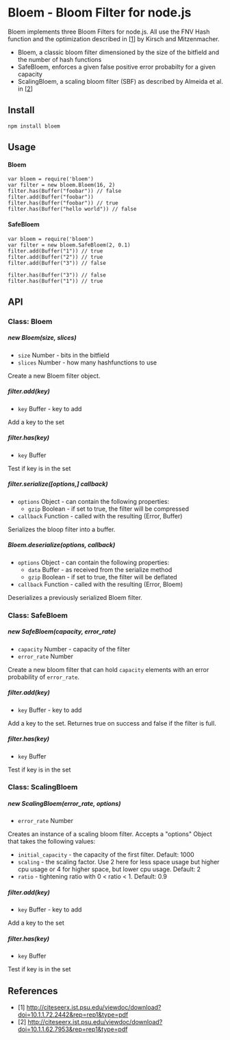 # Bloem - Bloom Filter for node.js

Bloem implements three Bloom Filters for node.js.
All use the FNV Hash function and the optimization described in [[1](#lesshash)] by Kirsch and Mitzenmacher.

- Bloem, a classic bloom filter dimensioned by the size of the bitfield and the number of hash functions
- SafeBloem, enforces a given false positive error probabilty for a given capacity
- ScalingBloem, a scaling bloom filter (SBF) as described by Almeida et al. in [[2](#scale)]

## Install

	npm install bloem

## Usage

#### Bloem

	var bloem = require('bloem')
	var filter = new bloem.Bloem(16, 2)
	filter.has(Buffer("foobar")) // false
	filter.add(Buffer("foobar"))
	filter.has(Buffer("foobar")) // true
	filter.has(Buffer("hello world")) // false

#### SafeBloem

	var bloem = require('bloem')
	var filter = new bloem.SafeBloem(2, 0.1)
	filter.add(Buffer("1")) // true
	filter.add(Buffer("2")) // true
	filter.add(Buffer("3")) // false

	filter.has(Buffer("3")) // false
	filter.has(Buffer("1")) // true


## API

### Class: Bloem

##### new Bloem(size, slices)

- <code>size</code> Number - bits in the bitfield
- <code>slices</code> Number - how many hashfunctions to use

Create a new Bloem filter object.

##### filter.add(key)

- <code>key</code> Buffer - key to add

Add a key to the set

##### filter.has(key)

- <code>key</code> Buffer

Test if key is in the set


##### filter.serialize([options,] callback)

- <code>options</code> Object - can contain the following properties:
	- <code>gzip</code> Boolean - if set to true, the filter will be compressed
- <code>callback</code> Function - called with the resulting (Error, Buffer)

Serializes the bloop filter into a buffer.

##### Bloem.deserialize(options, callback)

- <code>options</code> Object - can contain the following properties:
	- <code>data</code> Buffer - as received from the serialize method
	- <code>gzip</code> Boolean - if set to true, the filter will be deflated
- <code>callback</code> Function - called with the resulting (Error, Bloem)

Deserializes a previously serialized Bloem filter.

### Class: SafeBloem

##### new SafeBloem(capacity, error_rate)

- <code>capacity</code> Number - capacity of the filter
- <code>error_rate</code> Number

Create a new bloom filter that can hold <code>capacity</code> elements with an error probability of <code>error_rate</code>.

##### filter.add(key)

- <code>key</code> Buffer - key to add

Add a key to the set. Returnes true on success and false if the filter is full.

##### filter.has(key)

- <code>key</code> Buffer

Test if key is in the set


### Class: ScalingBloem

##### new ScalingBloem(error_rate, options)

- <code>error_rate</code> Number

Creates an instance of a scaling bloom filter. Accepts a "options" Object that takes the following values:

- <code>initial_capacity</code> - the capacity of the first filter. Default: 1000
- <code>scaling</code> - the scaling factor. Use 2 here for less space usage but higher cpu usage or 4 for higher space, but lower cpu usage. Default: 2
- <code>ratio</code> - tightening ratio with 0 < ratio < 1. Default: 0.9

##### filter.add(key)

- <code>key</code> Buffer - key to add

Add a key to the set

##### filter.has(key)

- <code>key</code> Buffer

Test if key is in the set



## References


- <a name="lesshash"> [1] <http://citeseerx.ist.psu.edu/viewdoc/download?doi=10.1.1.72.2442&rep=rep1&type=pdf>
- <a name="scale"> [2] <http://citeseerx.ist.psu.edu/viewdoc/download?doi=10.1.1.62.7953&rep=rep1&type=pdf>
